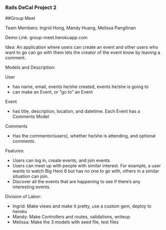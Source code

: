 ### Rails DeCal Project 2

##Group Meet

Team Members: Ingrid Hong, Mandy Huang, Melissa Pangilinan

Demo Link: group-meet.herokuapp.com


Idea: An application where users can create an event and other users who want to go can go with them lets the creator of the event know by leaving a comment.


Models and Description:

User

- has name, email, events he/she created, events he/she is going to
- can make an Event, or “go to” an Event

Event

- has title, description, location, and datetime. Each Event has a Comments Model

Comments

- Has the commentor(users), whether he/she is attending, and optional comments.


Features:

- Users can log in, create events, and join events
- Users can meet up with people with similar interest. For example, a user wants to watch Big Hero 6 but has no one to go with, others in a similar situation can join.
- Discover all the events that are happening to see if there’s any interesting events.


Division of Labor:

- Ingrid: Make views and make it pretty, use a custom gem, deploy to heroku
- Mandy: Make Controllers and routes, validations, writeup
- Melissa: Make the 3 models with seed file, test files


